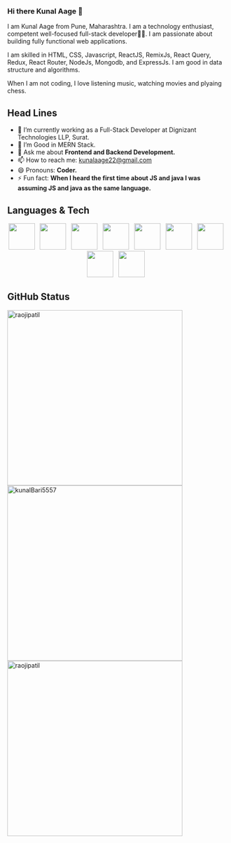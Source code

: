 ### Hi there Kunal Aage 👋

I am Kunal Aage from Pune, Maharashtra. I am a technology enthusiast, competent well-focused full-stack developer👨‍💻. I am passionate about building fully functional web applications.

I am skilled in HTML, CSS, Javascript, ReactJS, RemixJs, React Query, Redux, React Router, NodeJs, Mongodb, and ExpressJs. I am good in data structure and algorithms.

When I am not coding, I love listening music, watching movies and plyaing chess.


## Head Lines

- 🌱 I’m currently working as a Full-Stack Developer at Dignizant Technologies LLP, Surat.
- 🤔 I’m Good in MERN Stack.
- 💬 Ask me about <b>Frontend and Backend Development.</b>
- 📫 How to reach me: kunalaage22@gmail.com
- 😄 Pronouns: <b>Coder.</b>
- ⚡ Fun fact:  <b>When I heard the first time about JS and java I was assuming JS and java as the same language.</b>

## Languages & Tech

<p align='center'>
    <img height="60" src="https://cdn-icons-png.flaticon.com/128/5968/5968267.png">&nbsp;&nbsp;
    <img height="60" src="https://cdn-icons-png.flaticon.com/128/919/919826.png">&nbsp;&nbsp;
    <img height="60" src="https://cdn-icons-png.flaticon.com/128/5968/5968292.png">&nbsp;&nbsp;
    <img height="60" src="https://cdn-icons-png.flaticon.com/128/5968/5968672.png">&nbsp;&nbsp;
    <img height="60" src="https://cdn-icons.flaticon.com/png/128/1183/premium/1183672.png?token=exp=1644298205~hmac=34c273f9cd674eda5c5977c30571d811">&nbsp;&nbsp;
    <img height="60" src="https://cdn-icons-png.flaticon.com/128/919/919825.png">&nbsp;&nbsp;
    <img height="60" src="https://cdn.iconscout.com/icon/free/png-64/mongodb-3-1175138.png">&nbsp;&nbsp;
     <img height="60" src="https://n7.nextpng.com/sticker-png/925/447/sticker-png-express-js-node-js-javascript-mongodb-node-js-text-trademark-logo-web-application.png">&nbsp;&nbsp;
    <img height="60" src="https://cdn-icons.flaticon.com/png/128/4494/premium/4494748.png?token=exp=1644299297~hmac=08ee6dd0c34e43cfcf214681e6ebeac4">&nbsp;&nbsp;
</p>


## GitHub Status
<p><img align="center" src="https://github-readme-stats.vercel.app/api?username=kunalBari5557&show_icons=true&locale=en&theme=dracula" alt="raojipatil"  style="width:400px;" />
<img align="left" src="https://github-readme-stats.vercel.app/api/top-langs?username=kunalBari5557&show_icons=true&locale=en&layout=compact&theme=dracula" alt="kunalBari5557" style="width:400px;" /></p>   



<p><img align="center" src="https://github-readme-streak-stats.herokuapp.com/?user=kunalBari5557&theme=tokyonight" alt="raojipatil" style="width:400px;"  /></p>
